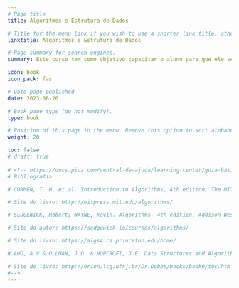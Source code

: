 ```yaml
---
# Page title
title: Algoritmos e Estrutura de Dados

# Title for the menu link if you wish to use a shorter link title, otherwise remove this option.
linktitle: Algoritmos e Estrutura de Dados

# Page summary for search engines.
summary: Este curso tem como objetivo capacitar o aluno para que ele seja capaz de compreender, implementar e utilizar as principais estuturas de dados e suas diferentes estratégias de organização de dados. Além disso, também seja preparado para utilizar análises assintóticas para descrever a eficiência de algoritmos.

icon: book
icon_pack: fas

# Date page published
date: 2023-06-20

# Book page type (do not modify).
type: book

# Position of this page in the menu. Remove this option to sort alphabetically.
weight: 20

toc: false
# draft: true
 
# <!-- https://docs.pipz.com/central-de-ajuda/learning-center/guia-basico-de-markdown#open
# Bibliografia

# CORMEN, T. H. et.al. Introduction to Algorithms, 4th edition, The MIT Press, 2022. 

# Site do livro: http://mitpress.mit.edu/algorithms/

# SEDGEWICK, Robert; WAYNE, Kevin. Algorithms. 4th edition, Addison Wesley, 2011. 

# Site do autor: https://sedgewick.io/courses/algorithms/

# Site do livro: https://algs4.cs.princeton.edu/home/

# AHO, A.V & ULLMAN, J.D. & HOPCROFT, J.E. Data Structures and Algorithms. 

# Site do livro: http://orion.lcg.ufrj.br/Dr.Dobbs/books/book9/toc.htm
#-->
---
```

